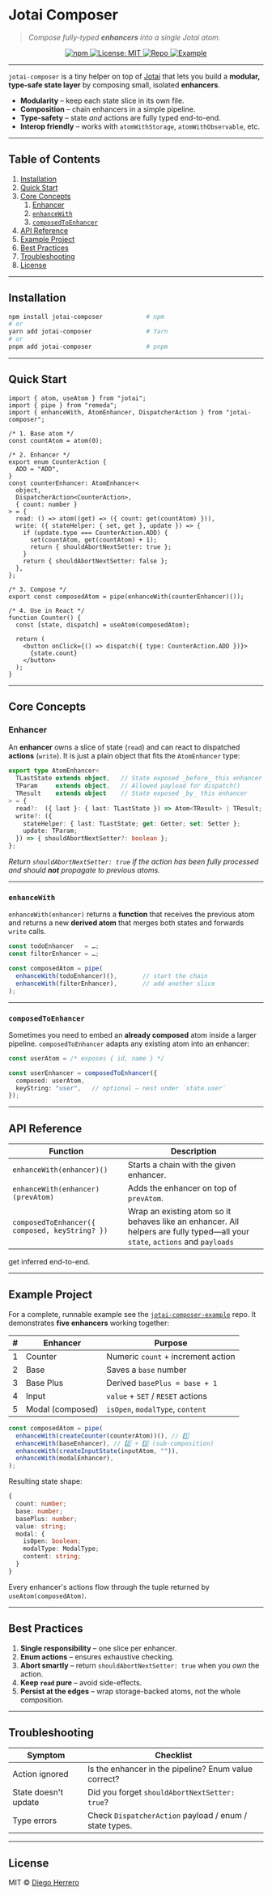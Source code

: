 <!-- @format -->

# Jotai Composer

> _Compose fully-typed **enhancers** into a single Jotai atom._

<p align="center">
  <a href="https://www.npmjs.com/package/jotai-composer">
    <img alt="npm" src="https://img.shields.io/npm/v/jotai-composer?color=cb3837&logo=npm" />
  </a>
  <a href="https://github.com/jotai-composer/jotai-composer/blob/main/LICENSE">
    <img alt="License: MIT" src="https://img.shields.io/badge/License-MIT-yellow.svg" />
  </a>
  <a href="https://github.com/diegodhh/jotai-compose">
    <img alt="Repo" src="https://img.shields.io/badge/Repo-GitHub-blue" />
  </a>
  <a href="https://github.com/diegodhh/jotai-compose-example">
    <img alt="Example" src="https://img.shields.io/badge/Example-Project-green" />
  </a>
</p>

---

`jotai-composer` is a tiny helper on top of
[Jotai](https://jotai.org/) that lets you build a **modular, type-safe state
layer** by composing small, isolated **enhancers**.

- **Modularity** – keep each state slice in its own file.
- **Composition** – chain enhancers in a simple pipeline.
- **Type-safety** – state _and_ actions are fully typed end-to-end.
- **Interop friendly** – works with `atomWithStorage`, `atomWithObservable`,
  etc.

---

## Table of Contents

1. [Installation](#installation)
2. [Quick Start](#quick-start)
3. [Core Concepts](#core-concepts)
   1. [Enhancer](#enhancer)
   2. [`enhanceWith`](#enhancewith)
   3. [`composedToEnhancer`](#composedtoenhancer)
4. [API Reference](#api-reference)
5. [Example Project](#example-project)
6. [Best Practices](#best-practices)
7. [Troubleshooting](#troubleshooting)
8. [License](#license)

---

## Installation

```bash
npm install jotai-composer            # npm
# or
yarn add jotai-composer               # Yarn
# or
pnpm add jotai-composer               # pnpm
```

---

## Quick Start

```tsx
import { atom, useAtom } from "jotai";
import { pipe } from "remeda";
import { enhanceWith, AtomEnhancer, DispatcherAction } from "jotai-composer";

/* 1. Base atom */
const countAtom = atom(0);

/* 2. Enhancer */
export enum CounterAction {
  ADD = "ADD",
}
const counterEnhancer: AtomEnhancer<
  object,
  DispatcherAction<CounterAction>,
  { count: number }
> = {
  read: () => atom((get) => ({ count: get(countAtom) })),
  write: ({ stateHelper: { set, get }, update }) => {
    if (update.type === CounterAction.ADD) {
      set(countAtom, get(countAtom) + 1);
      return { shouldAbortNextSetter: true };
    }
    return { shouldAbortNextSetter: false };
  },
};

/* 3. Compose */
export const composedAtom = pipe(enhanceWith(counterEnhancer)());

/* 4. Use in React */
function Counter() {
  const [state, dispatch] = useAtom(composedAtom);

  return (
    <button onClick={() => dispatch({ type: CounterAction.ADD })}>
      {state.count}
    </button>
  );
}
```

---

## Core Concepts

### Enhancer

An **enhancer** owns a slice of state (`read`) and can react to dispatched
**actions** (`write`). It is just a plain object that fits the
`AtomEnhancer` type:

```ts
export type AtomEnhancer<
  TLastState extends object,   // State exposed _before_ this enhancer
  TParam     extends object,   // Allowed payload for dispatch()
  TResult    extends object    // State exposed _by_ this enhancer
> = {
  read?:  ({ last }: { last: TLastState }) => Atom<TResult> | TResult;
  write?: ({
    stateHelper: { last: TLastState; get: Getter; set: Setter };
    update: TParam;
  }) => { shouldAbortNextSetter?: boolean };
};
```

_Return `shouldAbortNextSetter: true` if the action has been fully
processed and should **not** propagate to previous atoms._

---

### `enhanceWith`

`enhanceWith(enhancer)` returns a **function** that receives the previous
atom and returns a new **derived atom** that merges both states and
forwards `write` calls.

```ts
const todoEnhancer   = …;
const filterEnhancer = …;

const composedAtom = pipe(
  enhanceWith(todoEnhancer)(),       // start the chain
  enhanceWith(filterEnhancer),       // add another slice
);
```

---

### `composedToEnhancer`

Sometimes you need to embed an **already composed** atom inside a larger
pipeline. `composedToEnhancer` adapts any existing atom into an
enhancer:

```ts
const userAtom = /* exposes { id, name } */

const userEnhancer = composedToEnhancer({
  composed: userAtom,
  keyString: "user",   // optional – nest under `state.user`
});
```

---

## API Reference

| Function                                       | Description                                                                                                                  |
| ---------------------------------------------- | ---------------------------------------------------------------------------------------------------------------------------- |
| `enhanceWith(enhancer)()`                      | Starts a chain with the given enhancer.                                                                                      |
| `enhanceWith(enhancer)(prevAtom)`              | Adds the enhancer on top of `prevAtom`.                                                                                      |
| `composedToEnhancer({ composed, keyString? })` | Wrap an existing atom so it behaves like an enhancer. All helpers are fully typed—all your `state`, `actions` and `payloads` |

get inferred end-to-end.

---

## Example Project

For a complete, runnable example see the
[`jotai-composer-example`](https://github.com/diegodhh/jotai-compose-example)
repo. It demonstrates **five enhancers** working together:

| #   | Enhancer         | Purpose                            |
| --- | ---------------- | ---------------------------------- |
| 1   | Counter          | Numeric `count` + increment action |
| 2   | Base             | Saves a `base` number              |
| 3   | Base Plus        | Derived `basePlus = base + 1`      |
| 4   | Input            | `value` + `SET` / `RESET` actions  |
| 5   | Modal (composed) | `isOpen`, `modalType`, `content`   |

```ts
const composedAtom = pipe(
  enhanceWith(createCounter(counterAtom))(), // 1️⃣
  enhanceWith(baseEnhancer), // 2️⃣ + 3️⃣ (sub-composition)
  enhanceWith(createInputState(inputAtom, "")),
  enhanceWith(modalEnhancer),
);
```

Resulting state shape:

```ts
{
  count: number;
  base: number;
  basePlus: number;
  value: string;
  modal: {
    isOpen: boolean;
    modalType: ModalType;
    content: string;
  }
}
```

Every enhancer's actions flow through the tuple returned by
`useAtom(composedAtom)`.

---

## Best Practices

1. **Single responsibility** – one slice per enhancer.
2. **Enum actions** – ensures exhaustive checking.
3. **Abort smartly** – return `shouldAbortNextSetter: true` when you _own_
   the action.
4. **Keep `read` pure** – avoid side-effects.
5. **Persist at the edges** – wrap storage-backed atoms, not the whole
   composition.

---

## Troubleshooting

| Symptom              | Checklist                                              |
| -------------------- | ------------------------------------------------------ |
| Action ignored       | Is the enhancer in the pipeline? Enum value correct?   |
| State doesn't update | Did you forget `shouldAbortNextSetter: true`?          |
| Type errors          | Check `DispatcherAction` payload / enum / state types. |

---

## License

MIT © [Diego Herrero](https://github.com/diegodhh)
